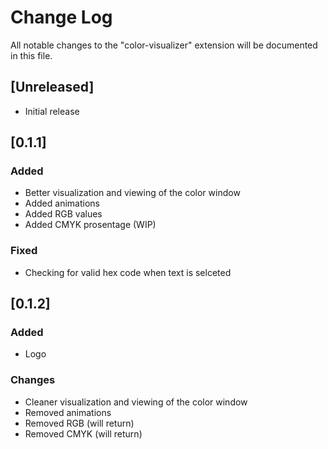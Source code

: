 # Change Log

All notable changes to the "color-visualizer" extension will be documented in this file.

## [Unreleased]

- Initial release

## [0.1.1]

### Added

- Better visualization and viewing of the color window
- Added animations
- Added RGB values
- Added CMYK prosentage (WIP)

### Fixed

- Checking for valid hex code when text is selceted

## [0.1.2]

### Added

- Logo

### Changes

- Cleaner visualization and viewing of the color window
- Removed animations
- Removed RGB (will return)
- Removed CMYK (will return)